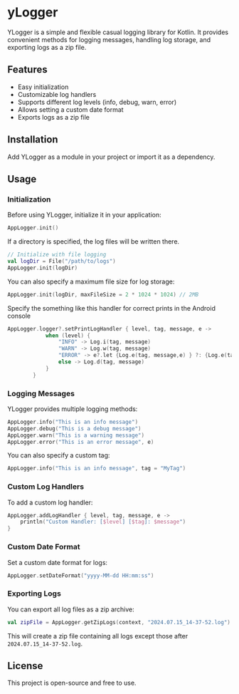 # yLogger

YLogger is a simple and flexible casual logging library for Kotlin. It provides convenient methods for logging messages, handling log storage, and exporting logs as a zip file.

## Features
- Easy initialization
- Customizable log handlers
- Supports different log levels (info, debug, warn, error)
- Allows setting a custom date format
- Exports logs as a zip file

## Installation
Add YLogger as a module in your project or import it as a dependency.

## Usage

### Initialization
Before using YLogger, initialize it in your application:

```kotlin
AppLogger.init()
```

If a directory is specified, the log files will be written there.

```kotlin
// Initialize with file logging
val logDir = File("/path/to/logs")
AppLogger.init(logDir)
```

You can also specify a maximum file size for log storage:

```kotlin
AppLogger.init(logDir, maxFileSize = 2 * 1024 * 1024) // 2MB
```

Specify the something like this handler for correct prints in the Android console

```kotlin
AppLogger.logger?.setPrintLogHandler { level, tag, message, e ->
			when (level) {
				"INFO" -> Log.i(tag, message)
				"WARN" -> Log.w(tag, message)
				"ERROR" -> e?.let {Log.e(tag, message,e) } ?: {Log.e(tag, message)}
				else -> Log.d(tag, message)
			}
		}
```

### Logging Messages
YLogger provides multiple logging methods:

```kotlin
AppLogger.info("This is an info message")
AppLogger.debug("This is a debug message")
AppLogger.warn("This is a warning message")
AppLogger.error("This is an error message", e)
```

You can also specify a custom tag:

```kotlin
AppLogger.info("This is an info message", tag = "MyTag")
```

### Custom Log Handlers
To add a custom log handler:

```kotlin
AppLogger.addLogHandler { level, tag, message, e ->
    println("Custom Handler: [$level] [$tag]: $message")
}
```

### Custom Date Format
Set a custom date format for logs:

```kotlin
AppLogger.setDateFormat("yyyy-MM-dd HH:mm:ss")
```

### Exporting Logs
You can export all log files as a zip archive:

```kotlin
val zipFile = AppLogger.getZipLogs(context, "2024.07.15_14-37-52.log")
```

This will create a zip file containing all logs except those after `2024.07.15_14-37-52.log`.

## License
This project is open-source and free to use.

